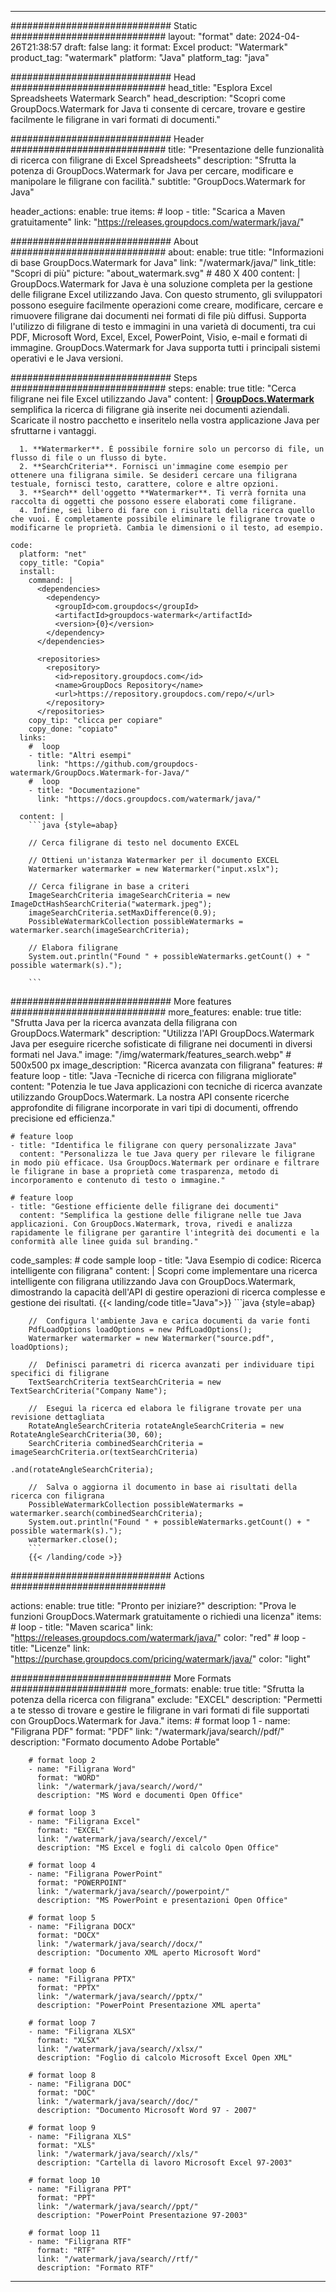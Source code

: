 
---
############################# Static ############################
layout: "format"
date:  2024-04-26T21:38:57
draft: false
lang: it
format: Excel
product: "Watermark"
product_tag: "watermark"
platform: "Java"
platform_tag: "java"

############################# Head ############################
head_title: "Esplora Excel Spreadsheets Watermark Search"
head_description: "Scopri come GroupDocs.Watermark for Java ti consente di cercare, trovare e gestire facilmente le filigrane in vari formati di documenti."

############################# Header ############################
title: "Presentazione delle funzionalità di ricerca con filigrane di Excel Spreadsheets" 
description: "Sfrutta la potenza di GroupDocs.Watermark for Java per cercare, modificare e manipolare le filigrane con facilità."
subtitle: "GroupDocs.Watermark for Java" 

header_actions:
  enable: true
  items:
    #  loop
    - title: "Scarica a Maven gratuitamente"
      link: "https://releases.groupdocs.com/watermark/java/"
      
############################# About ############################
about:
    enable: true
    title: "Informazioni di base GroupDocs.Watermark for Java"
    link: "/watermark/java/"
    link_title: "Scopri di più"
    picture: "about_watermark.svg" # 480 X 400
    content: |
       GroupDocs.Watermark for Java è una soluzione completa per la gestione delle filigrane Excel utilizzando Java. Con questo strumento, gli sviluppatori possono eseguire facilmente operazioni come creare, modificare, cercare e rimuovere filigrane dai documenti nei formati di file più diffusi. Supporta l'utilizzo di filigrane di testo e immagini in una varietà di documenti, tra cui PDF, Microsoft Word, Excel, Excel, PowerPoint, Visio, e-mail e formati di immagine. GroupDocs.Watermark for Java supporta tutti i principali sistemi operativi e le Java versioni.

############################# Steps ############################
steps:
    enable: true
    title: "Cerca filigrane nei file Excel utilizzando Java"
    content: |
      **[GroupDocs.Watermark](https://products.groupdocs.com/watermark/java/)** semplifica la ricerca di filigrane già inserite nei documenti aziendali. Scaricate il nostro pacchetto e inseritelo nella vostra applicazione Java per sfruttarne i vantaggi.
      
      1. **Watermarker**. È possibile fornire solo un percorso di file, un flusso di file o un flusso di byte.
      2. **SearchCriteria**. Fornisci un'immagine come esempio per ottenere una filigrana simile. Se desideri cercare una filigrana testuale, fornisci testo, carattere, colore e altre opzioni.
      3. **Search** dell'oggetto **Watermarker**. Ti verrà fornita una raccolta di oggetti che possono essere elaborati come filigrane.
      4. Infine, sei libero di fare con i risultati della ricerca quello che vuoi. È completamente possibile eliminare le filigrane trovate o modificarne le proprietà. Cambia le dimensioni o il testo, ad esempio.
   
    code:
      platform: "net"
      copy_title: "Copia"
      install:
        command: |
          <dependencies>
            <dependency>
              <groupId>com.groupdocs</groupId>
              <artifactId>groupdocs-watermark</artifactId>
              <version>{0}</version>
            </dependency>
          </dependencies>

          <repositories>
            <repository>
              <id>repository.groupdocs.com</id>
              <name>GroupDocs Repository</name>
              <url>https://repository.groupdocs.com/repo/</url>
            </repository>
          </repositories>
        copy_tip: "clicca per copiare"
        copy_done: "copiato"
      links:
        #  loop
        - title: "Altri esempi"
          link: "https://github.com/groupdocs-watermark/GroupDocs.Watermark-for-Java/"
        #  loop
        - title: "Documentazione"
          link: "https://docs.groupdocs.com/watermark/java/"
          
      content: |
        ```java {style=abap}

        // Cerca filigrane di testo nel documento EXCEL

        // Ottieni un'istanza Watermarker per il documento EXCEL
        Watermarker watermarker = new Watermarker("input.xslx");

        // Cerca filigrane in base a criteri
        ImageSearchCriteria imageSearchCriteria = new ImageDctHashSearchCriteria("watermark.jpeg");
        imageSearchCriteria.setMaxDifference(0.9);
        PossibleWatermarkCollection possibleWatermarks = watermarker.search(imageSearchCriteria);

        // Elabora filigrane
        System.out.println("Found " + possibleWatermarks.getCount() + " possible watermark(s).");
        
        ```   
        
############################# More features ############################
more_features:
  enable: true
  title: "Sfrutta Java per la ricerca avanzata della filigrana con GroupDocs.Watermark"
  description: "Utilizza l'API GroupDocs.Watermark Java per eseguire ricerche sofisticate di filigrane nei documenti in diversi formati nel Java."
  image: "/img/watermark/features_search.webp" # 500x500 px
  image_description: "Ricerca avanzata con filigrana"
  features:
    # feature loop
    - title: "Java -Tecniche di ricerca con filigrana migliorate"
      content: "Potenzia le tue Java applicazioni con tecniche di ricerca avanzate utilizzando GroupDocs.Watermark. La nostra API consente ricerche approfondite di filigrane incorporate in vari tipi di documenti, offrendo precisione ed efficienza."

    # feature loop
    - title: "Identifica le filigrane con query personalizzate Java"
      content: "Personalizza le tue Java query per rilevare le filigrane in modo più efficace. Usa GroupDocs.Watermark per ordinare e filtrare le filigrane in base a proprietà come trasparenza, metodo di incorporamento e contenuto di testo o immagine."

    # feature loop
    - title: "Gestione efficiente delle filigrane dei documenti"
      content: "Semplifica la gestione delle filigrane nelle tue Java applicazioni. Con GroupDocs.Watermark, trova, rivedi e analizza rapidamente le filigrane per garantire l'integrità dei documenti e la conformità alle linee guida sul branding."
      
  code_samples:
    # code sample loop
    - title: "Java Esempio di codice: Ricerca intelligente con filigrana"
      content: |
        Scopri come implementare una ricerca intelligente con filigrana utilizzando Java con GroupDocs.Watermark, dimostrando la capacità dell'API di gestire operazioni di ricerca complesse e gestione dei risultati.
        {{< landing/code title="Java">}}
        ```java {style=abap}
        
        //  Configura l'ambiente Java e carica documenti da varie fonti
        PdfLoadOptions loadOptions = new PdfLoadOptions();
        Watermarker watermarker = new Watermarker("source.pdf", loadOptions);

        //  Definisci parametri di ricerca avanzati per individuare tipi specifici di filigrane
        TextSearchCriteria textSearchCriteria = new TextSearchCriteria("Company Name");

        //  Esegui la ricerca ed elabora le filigrane trovate per una revisione dettagliata
        RotateAngleSearchCriteria rotateAngleSearchCriteria = new RotateAngleSearchCriteria(30, 60);
        SearchCriteria combinedSearchCriteria = imageSearchCriteria.or(textSearchCriteria)
                                                                   .and(rotateAngleSearchCriteria);

        //  Salva o aggiorna il documento in base ai risultati della ricerca con filigrana
        PossibleWatermarkCollection possibleWatermarks = watermarker.search(combinedSearchCriteria);
        System.out.println("Found " + possibleWatermarks.getCount() + " possible watermark(s).");
        watermarker.close();
        ```
        {{< /landing/code >}}


############################# Actions ############################

actions:
  enable: true
  title: "Pronto per iniziare?"
  description: "Prova le funzioni GroupDocs.Watermark gratuitamente o richiedi una licenza"
  items:
    #  loop
    - title: "Maven scarica"
      link: "https://releases.groupdocs.com/watermark/java/"
      color: "red"
        #  loop
    - title: "Licenze"
      link: "https://purchase.groupdocs.com/pricing/watermark/java/"
      color: "light"


############################# More Formats #####################
more_formats:
    enable: true
    title: "Sfrutta la potenza della ricerca con filigrana"
    exclude: "EXCEL"
    description: "Permetti a te stesso di trovare e gestire le filigrane in vari formati di file supportati con GroupDocs.Watermark for Java."
    items: 
        # format loop 1
        - name: "Filigrana PDF"
          format: "PDF"
          link: "/watermark/java/search//pdf/"
          description: "Formato documento Adobe Portable"

        # format loop 2
        - name: "Filigrana Word"
          format: "WORD"
          link: "/watermark/java/search//word/"
          description: "MS Word e documenti Open Office"
          
        # format loop 3
        - name: "Filigrana Excel"
          format: "EXCEL"
          link: "/watermark/java/search//excel/"
          description: "MS Excel e fogli di calcolo Open Office"

        # format loop 4
        - name: "Filigrana PowerPoint"
          format: "POWERPOINT"
          link: "/watermark/java/search//powerpoint/"
          description: "MS PowerPoint e presentazioni Open Office"

        # format loop 5
        - name: "Filigrana DOCX"
          format: "DOCX"
          link: "/watermark/java/search//docx/"
          description: "Documento XML aperto Microsoft Word"
          
        # format loop 6
        - name: "Filigrana PPTX"
          format: "PPTX"
          link: "/watermark/java/search//pptx/"
          description: "PowerPoint Presentazione XML aperta"
          
        # format loop 7
        - name: "Filigrana XLSX"
          format: "XLSX"
          link: "/watermark/java/search//xlsx/"
          description: "Foglio di calcolo Microsoft Excel Open XML"

        # format loop 8
        - name: "Filigrana DOC"
          format: "DOC"
          link: "/watermark/java/search//doc/"
          description: "Documento Microsoft Word 97 - 2007"

        # format loop 9
        - name: "Filigrana XLS"
          format: "XLS"
          link: "/watermark/java/search//xls/"
          description: "Cartella di lavoro Microsoft Excel 97-2003"

        # format loop 10
        - name: "Filigrana PPT"
          format: "PPT"
          link: "/watermark/java/search//ppt/"
          description: "PowerPoint Presentazione 97-2003"

        # format loop 11
        - name: "Filigrana RTF"
          format: "RTF"
          link: "/watermark/java/search//rtf/"
          description: "Formato RTF"

---